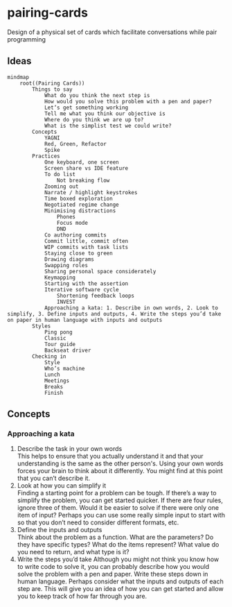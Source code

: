 # pairing-cards
Design of a physical set of cards which facilitate conversations while pair programming

## Ideas

```mermaid
mindmap
    root((Pairing Cards))
        Things to say
            What do you think the next step is
            How would you solve this problem with a pen and paper?
            Let‘s get something working
            Tell me what you think our objective is
            Where do you think we are up to?
            What is the simplist test we could write?
        Concepts
            YAGNI
            Red, Green, Refactor
            Spike
        Practices
            One keyboard, one screen
            Screen share vs IDE feature
            To do list
                Not breaking flow
            Zooming out
            Narrate / highlight keystrokes
            Time boxed exploration
            Negotiated regime change
            Minimising distractions
                Phones
                Focus mode
                DND
            Co authoring commits
            Commit little, commit often
            WIP commits with task lists
            Staying close to green
            Drawing diagrams
            Swapping roles
            Sharing personal space considerately
            Keymapping
            Starting with the assertion
            Iterative software cycle
                Shortening feedback loops
                INVEST
            Approaching a kata: 1. Describe in own words, 2. Look to simplify, 3. Define inputs and outputs, 4. Write the steps you’d take on paper in human language with inputs and outputs
        Styles
            Ping pong
            Classic
            Tour guide
            Backseat driver
        Checking in
            Style
            Who’s machine
            Lunch
            Meetings
            Breaks
            Finish
```

## Concepts

### Approaching a kata

1. Describe the task in your own words  
   This helps to ensure that you actually understand it and that your understanding is the same as the other person's. Using your own words forces your brain to think about it differently. You might find at this point that you can’t describe it.
1. Look at how you can simplify it  
   Finding a starting point for a problem can be tough. If there’s a way to simplify the problem, you can get started quicker. If there are four rules, ignore three of them. Would it be easier to solve if there were only one item of input? Perhaps you can use some really simple input to start with so that you don’t need to consider different formats, etc.
1. Define the inputs and outputs  
   Think about the problem as a function. What are the parameters? Do they have specific types? What do the items represent? What value do you need to return, and what type is it?
1. Write the steps you’d take
   Although you might not think you know how to write code to solve it, you can probably describe how you would solve the problem with a pen and paper. Write these steps down in human language. Perhaps consider what the inputs and outputs of each step are. This will give you an idea of how you can get started and allow you to keep track of how far through you are.
